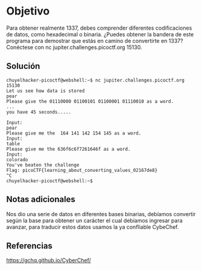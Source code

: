 # Objetivo

Para obtener realmente 1337, debes comprender diferentes codificaciones de datos, como hexadecimal o binaria. ¿Puedes obtener la bandera de este programa para demostrar que estás en camino de convertirte en 1337? Conéctese con nc jupiter.challenges.picoctf.org 15130.
## Solución

```
chuyelhacker-picoctf@webshell:~$ nc jupiter.challenges.picoctf.org 15130
Let us see how data is stored
pear
Please give the 01110000 01100101 01100001 01110010 as a word.
...
you have 45 seconds.....

Input:
pear
Please give me the  164 141 142 154 145 as a word.
Input:
table                  
Please give me the 636f6c6f7261646f as a word.
Input:
colorado
You've beaten the challenge
Flag: picoCTF{learning_about_converting_values_02167de8}
^C
chuyelhacker-picoctf@webshell:~$ 
```

## Notas adicionales

Nos dio una serie de datos en diferentes bases binarias, debíamos convertir según la base para obtener un carácter el cual debíamos ingresar para avanzar, para traducir estos datos usamos la ya confliable CybeChef.
## Referencias

https://gchq.github.io/CyberChef/